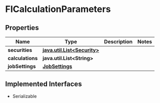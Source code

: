 

# FICalculationParameters

## Properties

Name | Type | Description | Notes
------------ | ------------- | ------------- | -------------
**securities** | [**java.util.List&lt;Security&gt;**](Security.md) |  | 
**calculations** | **java.util.List&lt;String&gt;** |  | 
**jobSettings** | [**JobSettings**](JobSettings.md) |  | 


## Implemented Interfaces

* Serializable


